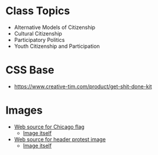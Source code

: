 # Class Topics
* Alternative Models of Citizenship
* Cultural Citizenship
* Participatory Politics
* Youth Citizenship and Participation


# CSS Base
* https://www.creative-tim.com/product/get-shit-done-kit

# Images
* [Web source for Chicago flag](https://www.csmithchicago.com/chicago/)
  * [Image itself](https://static1.squarespace.com/static/58fa6c0146c3c493b8943525/58fa769f6a49637db3027281/58fe1de95016e131e6ca28e0/1493048812596/IMG_9135.jpg?format=750w)
* [Web source for header protest image](https://news.vice.com/article/asking-for-protests-to-stop-after-nypd-killings-is-standing-on-the-wrong-side-of-history)
  * [Image itself](https://news-images.vice.com/images/articles/meta/2014/12/22/calling-for-protests-to-stop-after-nypd-killings-is-to-stand-on-the-wrong-side-of-history-1419290058.jpg?crop=1xw:0.43567251461988304xh;0xw,0.30701754385964913xh&resize=2000:*&output-format=image/jpeg&output-quality=75)
